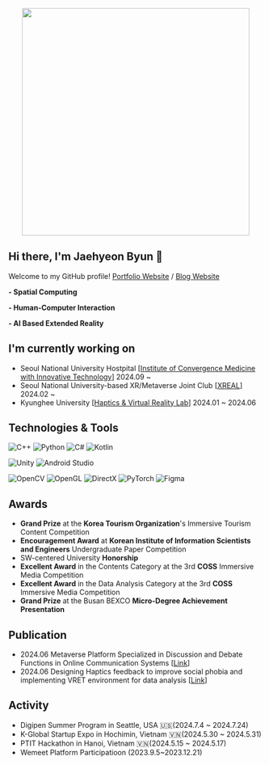 <p align="center">
  <img src="Intro.gif" width="450" />
</p>

## Hi there, I'm Jaehyeon Byun 👋

Welcome to my GitHub profile! [Portfolio Website](https://ballistic-group-796.notion.site/7d0c9b7599564d978035c0bb77073dad?v=6f93571b83e14cf685761756ea176149&pvs=74) / [Blog Website]( https://metahyeon.tistory.com/)

**- Spatial Computing**

**- Human-Computer Interaction**

**- AI Based Extended Reality**

## I'm currently working on
- Seoul National University Hostpital [[Institute of Convergence Medicine with Innovative Technology](https://snuh.medisc.org/)] 2024.09 ~
- Seoul National University-based XR/Metaverse Joint Club [[XREAL](https://www.xreal.info/)] 2024.02 ~
- Kyunghee University [[Haptics & Virtual Reality Lab](http://haptics.khu.ac.kr/)] 2024.01 ~ 2024.06

## Technologies & Tools

![C++](https://img.shields.io/badge/C++-00599C?style=for-the-badge&logo=c%2B%2B&logoColor=white)
![Python](https://img.shields.io/badge/Python-3776AB?style=for-the-badge&logo=python&logoColor=white)
![C#](https://img.shields.io/badge/C%23-239120?style=for-the-badge&logo=c-sharp&logoColor=white)
![Kotlin](https://img.shields.io/badge/Kotlin-%230095D5.svg?style=for-the-badge&logo=kotlin&logoColor=white)

![Unity](https://img.shields.io/badge/Unity-100000?style=for-the-badge&logo=unity&logoColor=white)
![Android Studio](https://img.shields.io/badge/Android_Studio-3DDC84?style=for-the-badge&logo=android-studio&logoColor=white)

![OpenCV](https://img.shields.io/badge/OpenCV-27338e?style=for-the-badge&logo=OpenCV&logoColor=white)
![OpenGL](https://img.shields.io/badge/OpenGL-5586A4?style=for-the-badge&logo=opengl&logoColor=white)
![DirectX](https://img.shields.io/badge/DirectX-0078D6?style=for-the-badge&logo=directx&logoColor=white)
![PyTorch](https://img.shields.io/badge/PyTorch-%23EE4C2C.svg?style=for-the-badge&logo=PyTorch&logoColor=white)
![Figma](https://img.shields.io/badge/Figma-%23000000.svg?style=for-the-badge&logo=Figma&logoColor=white)

## Awards
- **Grand Prize** at the **Korea Tourism Organization**'s Immersive Tourism Content Competition
- **Encouragement Award** at **Korean Institute of Information Scientists and Engineers** Undergraduate Paper Competition
- SW-centered University **Honorship**
- **Excellent Award** in the Contents Category at the 3rd **COSS** Immersive Media Competition
- **Excellent Award** in the Data Analysis Category at the 3rd **COSS** Immersive Media Competition
- **Grand Prize** at the Busan BEXCO **Micro-Degree Achievement Presentation**

## Publication
- 2024.06 Metaverse Platform Specialized in Discussion and Debate Functions in Online Communication Systems [[Link](https://www.dbpia.co.kr/journal/articleDetail?nodeId=NODE11821441)]
- 2024.06 Designing Haptics feedback to improve social phobia and implementing VRET environment for data analysis [[Link](https://www.dbpia.co.kr/journal/articleDetail?nodeId=NODE11862533)]

## Activity
- Digipen Summer Program in Seattle, USA 🇺🇸(2024.7.4 ~ 2024.7.24)
- K-Global Startup Expo in Hochimin, Vietnam 🇻🇳(2024.5.30 ~ 2024.5.31)
- PTIT Hackathon in Hanoi, Vietnam 🇻🇳(2024.5.15 ~ 2024.5.17)
- Wemeet Platform Participatioon (2023.9.5~2023.12.21)
